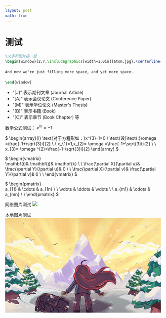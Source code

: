 ```yaml
---
layout: post
math: true
---
```


# 测试

``` latex
%文字和图片搞一起
\begin{window}[2,r,\includegraphics[width=1.0in]{atom.jpg},\centerline{The Atom}] The \verb+multicol+ package allows using multiple columns without starting a new page.  Using floats is not possible in a columns environment, however with the \verb+picinpar+ package, I can set a picture inside a block of text---just like you one you see here.  Isn't \LaTeX{} cool?

And now we're just filling more space, and yet more space.  

\end{window}
```

- "[J]" 表示期刊文章 (Journal Article)
- "[A]" 表示会议论文 (Conference Paper)
- "[M]" 表示学位论文 (Master's Thesis)
- "[B]" 表示书籍 (Book)
- "[C]" 表示章节 (Book Chapter) 等

数学公式测试：
$e^{ix}=-1$

$
\begin{array}{l} 
  \text{对于方程形如：}x^{3}-1=0 \\ 
  \text{设}\text{:}\omega =\frac{-1+\sqrt{3}i}{2} \ \\
  x_{1}=1,x_{2}= \omega =\frac{-1+\sqrt{3}i}{2} \ \\
  x_{3}= \omega ^{2}=\frac{-1-\sqrt{3}i}{2} 
\end{array} 
$

$
\begin{vmatrix}  
  \mathbf{i}& \mathbf{j}& \mathbf{k} \ \\ 
  \frac{\partial X}{\partial u}& \frac{\partial Y}{\partial u}& 0 \ \\ 
  \frac{\partial X}{\partial v}& \frac{\partial Y}{\partial v}& 0 \ \\ 
\end{vmatrix} 
$

$
\begin{pmatrix}  
  a_{11} & \cdots & a_{1n} \ \\ 
  \vdots & \ddots & \vdots \ \\
  a_{m1} & \cdots & a_{mn}  \ \\
\end{pmatrix} 
$

网络图片测试
<img src="https://i2.wp.com/indianaiproduction.com/wp-content/uploads/2019/09/24-seaborn-heatmap-correlation.png?resize=768%2C473&ssl=1">

本地图片测试
<img src="/images/wp4578859.png">

